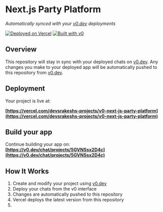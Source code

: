 # Next.js Party Platform

*Automatically synced with your [v0.dev](https://v0.dev) deployments*

[![Deployed on Vercel](https://img.shields.io/badge/Deployed%20on-Vercel-black?style=for-the-badge&logo=vercel)](https://vercel.com/devsrakeshs-projects/v0-next-js-party-platform)
[![Built with v0](https://img.shields.io/badge/Built%20with-v0.dev-black?style=for-the-badge)](https://v0.dev/chat/projects/5GVNSsx2D4c)

## Overview

This repository will stay in sync with your deployed chats on [v0.dev](https://v0.dev).
Any changes you make to your deployed app will be automatically pushed to this repository from [v0.dev](https://v0.dev).

## Deployment

Your project is live at:

**[https://vercel.com/devsrakeshs-projects/v0-next-js-party-platform](https://vercel.com/devsrakeshs-projects/v0-next-js-party-platform)**

## Build your app

Continue building your app on:
**[https://v0.dev/chat/projects/5GVNSsx2D4c](https://v0.dev/chat/projects/5GVNSsx2D4c)**

## How It Works

1. Create and modify your project using [v0.dev](https://v0.dev)
2. Deploy your chats from the v0 interface
3. Changes are automatically pushed to this repository
4. Vercel deploys the latest version from this repository
5. 

